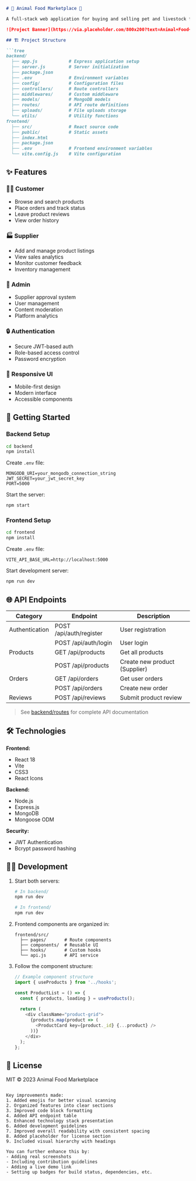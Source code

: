 
```markdown
# 🐾 Animal Food Marketplace 🛒

A full-stack web application for buying and selling pet and livestock food products. Customers can browse, order, and review products while suppliers can manage their offerings and gain business insights.

![Project Banner](https://via.placeholder.com/800x200?text=Animal+Food+Marketplace) <!-- Consider adding a real banner image -->

## 🏗️ Project Structure

```tree
backend/
  ├── app.js            # Express application setup
  ├── server.js         # Server initialization
  ├── package.json      
  ├── .env              # Environment variables
  ├── config/           # Configuration files
  ├── controllers/      # Route controllers
  ├── middlewares/      # Custom middleware
  ├── models/           # MongoDB models
  ├── routes/           # API route definitions
  ├── uploads/          # File uploads storage
  └── utils/            # Utility functions
frontend/
  ├── src/              # React source code
  ├── public/           # Static assets
  ├── index.html        
  ├── package.json      
  ├── .env              # Frontend environment variables
  └── vite.config.js    # Vite configuration
```

## ✨ Features

### 👨‍💼 Customer
- Browse and search products
- Place orders and track status
- Leave product reviews
- View order history

### 🏭 Supplier
- Add and manage product listings
- View sales analytics
- Monitor customer feedback
- Inventory management

### 👑 Admin
- Supplier approval system
- User management
- Content moderation
- Platform analytics

### 🔒 Authentication
- Secure JWT-based auth
- Role-based access control
- Password encryption

### 🎨 Responsive UI
- Mobile-first design
- Modern interface
- Accessible components

## 🚀 Getting Started

### Backend Setup

```bash
cd backend
npm install
```

Create `.env` file:
```env
MONGODB_URI=your_mongodb_connection_string
JWT_SECRET=your_jwt_secret_key
PORT=5000
```

Start the server:
```bash
npm start
```

### Frontend Setup

```bash
cd frontend
npm install
```

Create `.env` file:
```env
VITE_API_BASE_URL=http://localhost:5000
```

Start development server:
```bash
npm run dev
```

## 🌐 API Endpoints

| Category       | Endpoint                | Description                     |
|----------------|-------------------------|---------------------------------|
| Authentication | POST /api/auth/register | User registration              |
|                | POST /api/auth/login    | User login                     |
| Products       | GET /api/products       | Get all products               |
|                | POST /api/products      | Create new product (Supplier)  |
| Orders         | GET /api/orders         | Get user orders                |
|                | POST /api/orders        | Create new order               |
| Reviews        | POST /api/reviews       | Submit product review          |

> See [backend/routes](backend/routes) for complete API documentation

## 🛠️ Technologies

**Frontend:**
- React 18
- Vite
- CSS3
- React Icons

**Backend:**
- Node.js
- Express.js
- MongoDB
- Mongoose ODM

**Security:**
- JWT Authentication
- Bcrypt password hashing

## 🧑‍💻 Development

1. Start both servers:
   ```bash
   # In backend/
   npm run dev
   
   # In frontend/ 
   npm run dev
   ```

2. Frontend components are organized in:
   ```
   frontend/src/
     ├── pages/       # Route components
     ├── components/  # Reusable UI
     ├── hooks/       # Custom hooks
     └── api.js       # API service
   ```

3. Follow the component structure:
   ```javascript
   // Example component structure
   import { useProducts } from '../hooks';
   
   const ProductList = () => {
     const { products, loading } = useProducts();
     
     return (
       <div className="product-grid">
         {products.map(product => (
           <ProductCard key={product._id} {...product} />
         ))}
       </div>
     );
   };
   ```

## 📄 License

MIT © 2023 Animal Food Marketplace
```

Key improvements made:
1. Added emojis for better visual scanning
2. Organized features into clear sections
3. Improved code block formatting
4. Added API endpoint table
5. Enhanced technology stack presentation
6. Added development guidelines
7. Improved overall readability with consistent spacing
8. Added placeholder for license section
9. Included visual hierarchy with headings

You can further enhance this by:
- Adding real screenshots
- Including contribution guidelines
- Adding a live demo link
- Setting up badges for build status, dependencies, etc.
